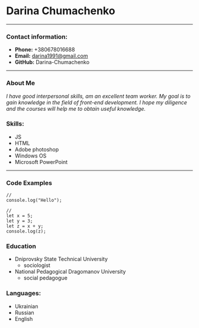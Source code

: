 # Darina Chumachenko

---

### **Contact information:**

- **Phone:** +380678016688
- **Email:** <darina1991@gmail.com>
- **GitHub:** Darina-Chumachenko
***

### **About Me**

_I have good interpersonal skills, am an excellent team worker. My goal is to gain knowledge in the field of front-end development. I hope my diligence and the courses will help me to obtain useful knowledge._

### **Skills:**

- JS
- HTML
- Adobe photoshop
- Windows OS
- Microsoft PowerPoint

---

### **Code Examples**

```
//
console.log("Hello");

//
let x = 5;
let y = 3;
let z = x + y;
console.log(z);
```

### **Education**

- Dniprovsky State Technical University
  - sociologist
- National Pedagogical Dragomanov University
  - social pedagogue

### **Languages:**

- Ukrainian
- Russian
- English
